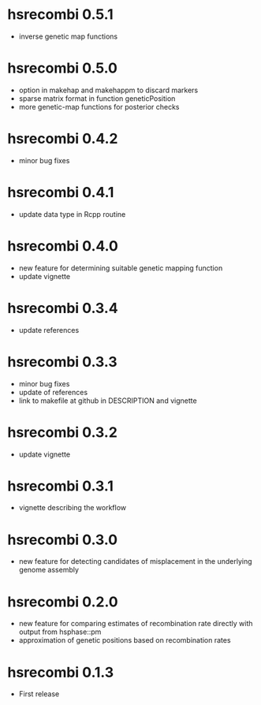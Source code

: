 # hsrecombi 0.5.1

* inverse genetic map functions

# hsrecombi 0.5.0

* option in makehap and makehappm to discard markers
* sparse matrix format in function geneticPosition
* more genetic-map functions for posterior checks

# hsrecombi 0.4.2

* minor bug fixes

# hsrecombi 0.4.1

* update data type in Rcpp routine

# hsrecombi 0.4.0

* new feature for determining suitable genetic mapping function
* update vignette

# hsrecombi 0.3.4

* update references

# hsrecombi 0.3.3

* minor bug fixes
* update of references
* link to makefile at github in DESCRIPTION and vignette

# hsrecombi 0.3.2

* update vignette

# hsrecombi 0.3.1

* vignette describing the workflow

# hsrecombi 0.3.0

* new feature for detecting candidates of misplacement in the underlying genome 
   assembly

# hsrecombi 0.2.0

* new feature for comparing estimates of recombination rate directly with 
   output from hsphase::pm 
* approximation of genetic positions based on recombination rates

# hsrecombi 0.1.3

* First release
